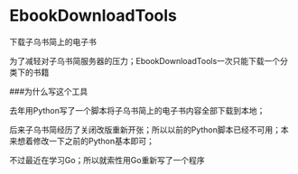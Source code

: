EbookDownloadTools
==================

下载子乌书简上的电子书

为了减轻对子乌书简服务器的压力；EbookDownloadTools一次只能下载一个分类下的书籍

###为什么写这个工具

  去年用Python写了一个脚本将子乌书简上的电子书内容全部下载到本地；
  
  后来子乌书简经历了关闭改版重新开张；所以以前的Python脚本已经不可用；本来想着修改一下之前的Python基本即可；
  
  不过最近在学习Go；所以就索性用Go重新写了一个程序
  
